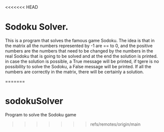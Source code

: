 <<<<<<< HEAD
<h1>Sodoku Solver.</h1>
<p> This is a program that solves the famous game Sodoku. The idea is that in the matrix all the numbers represented by -1 are == to 0, and the positive numbers are the numbers that need to be changed by the numbers in the real Sodoku that is going to be solved and at the end the solution is printed. in case the solution is possible, a True message will be printed, if tgere is no possibility to solve the Sodoku, a False message will be printed. If all the numbers are correctly in the matrix, there will be certainly a solution.
</p>

=======
# sodokuSolver

Program to solve the Sodoku game
>>>>>>> refs/remotes/origin/main
